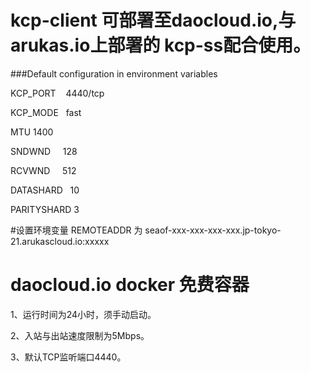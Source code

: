 # kcp-client 可部署至daocloud.io,与arukas.io上部署的 kcp-ss配合使用。
###Default configuration in environment variables

KCP_PORT    4440/tcp

KCP_MODE    fast

MTU         1400

SNDWND      128

RCVWND      512

DATASHARD   10

PARITYSHARD 3

#设置环境变量 REMOTEADDR 为 seaof-xxx-xxx-xxx-xxx.jp-tokyo-21.arukascloud.io:xxxxx 
# daocloud.io docker 免费容器
1、运行时间为24小时，须手动启动。

2、入站与出站速度限制为5Mbps。

3、默认TCP监听端口4440。

